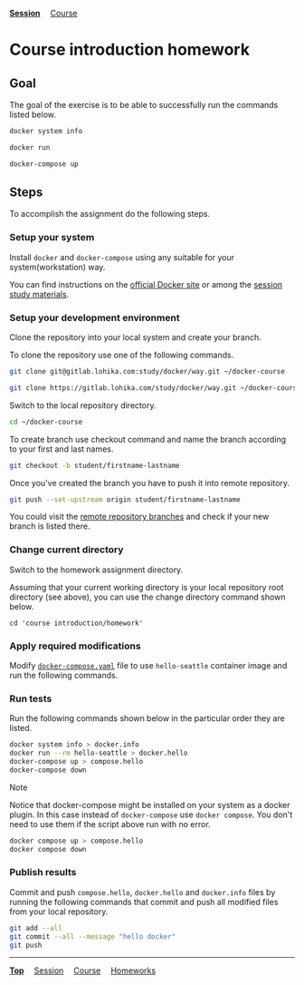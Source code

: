**[Session](../README.md)**
&emsp;[Course](/README.md)

# Course introduction homework

## Goal
The goal of the exercise is to be able to successfully run the commands listed below.

```sh
docker system info
```
```sh
docker run
```
```sh
docker-compose up
```

## Steps

To accomplish the assignment do the following steps.

### Setup your system

Install `docker` and `docker-compose` using any suitable for your system(workstation) way.

You can find instructions on the [official Docker site](https://www.docker.com/get-started/) or among the [session study materials](../README.md#study-materials).

### Setup your development environment

Clone the repository into your local system and create your branch.

To clone the repository use one of the following commands.
```sh
git clone git@gitlab.lohika.com:study/docker/way.git ~/docker-course
```
```sh
git clone https://gitlab.lohika.com/study/docker/way.git ~/docker-course
```

Switch to the local repository directory.
```sh
cd ~/docker-course
```

To create branch use checkout command and name the branch according to your first and last names.
```sh
git checkout -b student/firstname-lastname
```

Once you've created the branch you have to push it into remote repository.
```sh
git push --set-upstream origin student/firstname-lastname
```

You could visit the [remote repository branches](https://gitlab.lohika.com/study/docker/way/-/branches) and check if your new branch is listed there.

### Change current directory

Switch to the homework assignment directory.

Assuming that your current working directory is your local repository root directory (see above), you can use the change directory command shown below.

```
cd 'course introduction/homework'
```

### Apply required modifications

Modify [`docker-compose.yaml`](./docker-compose.yaml) file to use `hello-seattle` container image and run the following commands.

### Run tests

Run the following commands shown below in the particular order they are listed.

```sh
docker system info > docker.info
docker run --rm hello-seattle > docker.hello
docker-compose up > compose.hello
docker-compose down
```

> [!Note]
> Notice that docker-compose might be installed on your system as a docker plugin. In this case instead of ```docker-compose``` use ```docker compose```. You don't need to use them if the script above run with no error.

```sh
docker compose up > compose.hello
docker compose down
```

### Publish results

Commit and push `compose.hello`, `docker.hello` and `docker.info` files by running the following commands that commit and push all modified files from your local repository.

```sh
git add --all
git commit --all --message "hello docker"
git push
```

---
**[Top](#)**
&emsp;[Session](../README.md)
&emsp;[Course](/README.md)
&emsp;[Homeworks](/README.md#homeworks)
